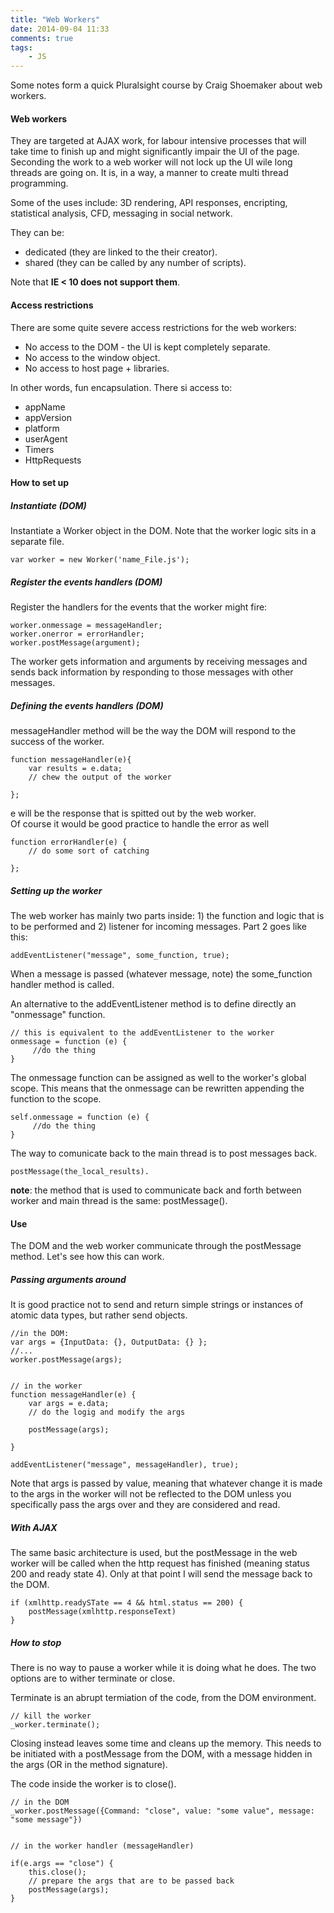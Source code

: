 ```yaml
---
title: "Web Workers"
date: 2014-09-04 11:33
comments: true
tags:
	- JS
---
```

Some notes form a quick Pluralsight course by Craig Shoemaker about web workers.

#### Web workers

They are targeted at AJAX work, for labour intensive processes that will take time to finish up and might significantly impair the UI of the page. Seconding the work to a web worker will not lock up the UI wile long threads are going on. It is, in a way, a manner to create multi thread programming.

Some of the uses include: 3D rendering, API responses, encripting, statistical analysis, CFD, messaging in social network.

They can be:

* dedicated (they are linked to the their creator).
* shared (they can be called by any number of scripts).


Note that **IE < 10 does not support them**.

#### Access restrictions
There are some quite severe access restrictions for the web workers:

* No access to the DOM - the UI is kept completely separate.
* No access to the window object.
* No access to host page + libraries.

In other words, fun encapsulation. There si access to:

* appName
* appVersion
* platform
* userAgent
* Timers
* HttpRequests

#### How to set up

##### Instantiate (DOM)
Instantiate a Worker object in the DOM. Note that the worker logic sits in a separate file.

	var worker = new Worker('name_File.js');

##### Register the events handlers (DOM)
Register the handlers for the events that the worker might fire:

	worker.onmessage = messageHandler;
	worker.onerror = errorHandler;
	worker.postMessage(argument);

The worker gets information and arguments by receiving messages and sends back information by responding to those messages with other messages. 

##### Defining the events handlers (DOM)
messageHandler method will be the way the DOM will respond to the success of the worker.

	function messageHandler(e){
		var results = e.data;
		// chew the output of the worker
		
	};

e will be the response that is spitted out by the web worker.	
Of course it would be good practice to handle the error as well

	function errorHandler(e) {
		// do some sort of catching
	
	};
	

##### Setting up the worker
The web worker has mainly two parts inside: 1) the function and logic that is to be performed and 2) listener for incoming messages. Part 2 goes like this:

	addEventListener("message", some_function, true); 

When a message is passed (whatever message, note) the some_function handler method is called.

An alternative to the addEventListener method is to define directly an "onmessage" function.

	// this is equivalent to the addEventListener to the worker
	onmessage = function (e) {
		 //do the thing
	}
	
The onmessage function can be assigned as well to the worker's global scope. This means that the onmessage can be rewritten appending the function to the scope.

	self.onmessage = function (e) {
		 //do the thing
	}	
	

The way to comunicate back to the main thread is to post messages back.

	postMessage(the_local_results). 
	
**note**: the method that is used to communicate back and forth between worker and main thread is the same: postMessage().

#### Use
The DOM and the web worker communicate through the postMessage method. Let's see how this can work.

##### Passing arguments around
It is good practice not to send and return simple strings or instances of atomic data types, but rather send objects.
	
	//in the DOM:
	var args = {InputData: {}, OutputData: {} };
	//...
	worker.postMessage(args);


	// in the worker
	function messageHandler(e) {
		var args = e.data;
		// do the logig and modify the args
		
		postMessage(args);
		
	}
	
	addEventListener("message", messageHandler), true);

Note that args is passed by value, meaning that whatever change it is made to the args in the worker will not be reflected to the DOM unless you specifically pass the args over and they are considered and read.

##### With AJAX

The same basic architecture is used, but the postMessage in the web worker will be called when the http request has finished (meaning status 200 and ready state 4). Only at that point I will send the message back to the DOM.

	if (xmlhttp.readySTate == 4 && html.status == 200) {
		postMessage(xmlhttp.responseText)
	} 


##### How to stop
There is no way to pause a worker while it is doing what he does. The two options are to wither terminate or close. 

Terminate is an abrupt termiation of the code, from the DOM environment.

	// kill the worker
	_worker.terminate();
	
Closing instead leaves some time and cleans up the memory. This needs to be initiated with a postMessage from the DOM, with a message hidden in the args (OR in the method signature).

The code inside the worker is to close().

	// in the DOM
	_worker.postMessage({Command: "close", value: "some value", message: "some message"})
	
	
	// in the worker handler (messageHandler)
	
	if(e.args == "close") {
		this.close();
		// prepare the args that are to be passed back
		postMessage(args);
	}
	

	
	




